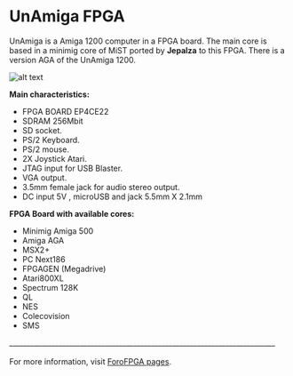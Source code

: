 # UnAmiga FPGA

UnAmiga is a Amiga 1200 computer in a FPGA board. The main core is based in a minimig core of MiST ported  by **Jepalza** to this FPGA.
There is a version AGA of the UnAmiga 1200. 

![alt text](https://vignette.wikia.nocookie.net/unamiga/images/0/04/Photo_2018-07-23_22-51-46.jpg)


**Main characteristics:**<BR>
- FPGA BOARD EP4CE22 <BR>
- SDRAM 256Mbit <BR>
- SD socket.<BR>
- PS/2 Keyboard.<BR>
- PS/2 mouse.<BR>
- 2X Joystick Atari.<BR>
- JTAG input for USB Blaster.<BR>
- VGA output.<BR> 
- 3.5mm female jack for audio stereo output.<BR> 
- DC input 5V , microUSB and jack 5.5mm X 2.1mm<BR>

**FPGA Board with available cores:**<BR>
- Minimig Amiga 500<BR>
- Amiga AGA<BR>
- MSX2+<BR>
- PC Next186<BR>
- FPGAGEN (Megadrive)<BR>
- Atari800XL<BR>
- Spectrum 128K<BR>
- QL<BR>
- NES
- Colecovision
- SMS

___________________________________________________________________________<BR><BR>
For more information, visit [ForoFPGA pages](http://unamiga.forofpga.es).<BR>
